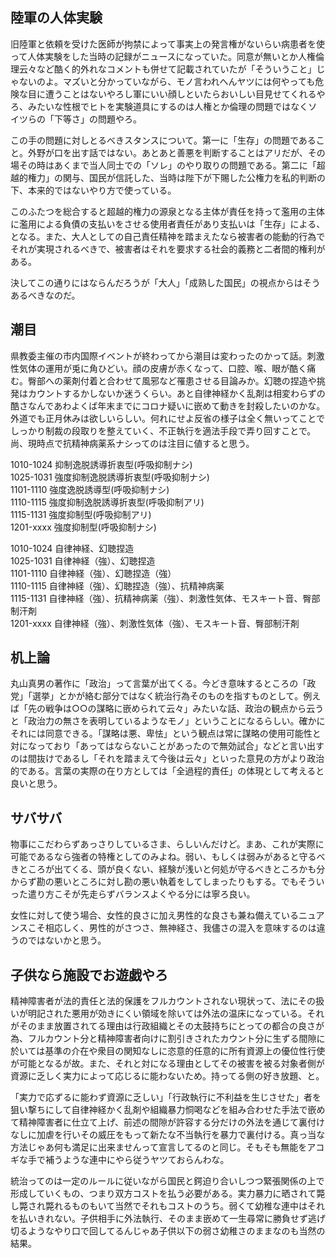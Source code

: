 ﻿## 陸軍の人体実験

旧陸軍と依頼を受けた医師が拘禁によって事実上の発言権がないらい病患者を使って人体実験をした当時の記録がニュースになっていた。同意が無いとか人権倫理云々など酷く的外れなコメントも併せて記載されていたが「そういうこと」じゃないのよ。マズいと分かっていながら、モノ言われへんヤツには何やっても危険な目に遭うことはないやろし軍にいい顔しといたらおいしい目見せてくれるやろ、みたいな性根でヒトを実験道具にするのは人権とか倫理の問題ではなくソイツらの「下等さ」の問題やろ。

この手の問題に対しとるべきスタンスについて。第一に「生存」の問題であること。外野が口を出す話ではない。あとあと善悪を判断することはアリだが、その場その時はあくまで当人同士での「ソレ」のやり取りの問題である。第二に「超越的権力」の関与、国民が信託した、当時は陛下が下賜した公権力を私的判断の下、本来的ではないやり方で使っている。

このふたつを総合すると超越的権力の源泉となる主体が責任を持って濫用の主体に濫用による負債の支払いをさせる使用者責任があり支払いは「生存」による、となる。また、大人としての自己責任精神を踏まえたなら被害者の能動的行為でそれが実現されるべきで、被害者はそれを要求する社会的義務と二者間的権利がある。

決してこの通りにはならんだろうが「大人」「成熟した国民」の視点からはそうあるべきなのだ。


## 潮目

県教委主催の市内国際イベントが終わってから潮目は変わったのかって話。刺激性気体の運用が兎に角ひどい。顔の皮膚が赤くなって、口腔、喉、眼が酷く痛む。臀部への薬剤付着と合わせて風邪など罹患させる目論みか。幻聴の捏造や挑発はカウントするかしないか迷うくらい。あと自律神経かく乱剤は相変わらずの酷さなんであわよくば年末までにコロナ疑いに嵌めて動きを封殺したいのかな。外道でも正月休みは欲しいらしい。何れにせよ反省の様子は全く無いってことでしっかり制裁の段取りを整えていく、不正執行を適法手段で弄り回すことで。尚、現時点で抗精神病薬系ナシってのは注目に値すると思う。

1010-1024 抑制逸脱誘導折衷型(呼吸抑制ナシ)<br>
1025-1031 強度抑制逸脱誘導折衷型(呼吸抑制ナシ)<br>
1101-1110 強度逸脱誘導型(呼吸抑制ナシ)<br>
1110-1115 強度抑制逸脱誘導折衷型(呼吸抑制アリ)<br>
1115-1131 強度抑制型(呼吸抑制アリ)<br>
1201-xxxx 強度抑制型(呼吸抑制ナシ)<br>

1010-1024 自律神経、幻聴捏造<br>
1025-1031 自律神経（強）、幻聴捏造<br>
1101-1110 自律神経（強）、幻聴捏造（強）<br>
1110-1115 自律神経（強）、幻聴捏造（強）、抗精神病薬<br>
1115-1131 自律神経（強）、抗精神病薬（強）、刺激性気体、モスキート音、臀部制汗剤<br>
1201-xxxx 自律神経（強）、刺激性気体（強）、モスキート音、臀部制汗剤<br>


## 机上論

丸山真男の著作に「政治」って言葉が出てくる。今どき意味するところの「政党」「選挙」とかが絡む部分ではなく統治行為そのものを指すものとして。例えば「先の戦争は○○の謀略に嵌められて云々」みたいな話、政治の観点から云うと「政治力の無さを表明しているようなモノ」ということになるらしい。確かにそれには同意できる。「謀略は悪、卑怯」という観点は常に謀略の使用可能性と対になっており「あってはならないことがあったので無効試合」などと言い出すのは間抜けであるし「それを踏まえて今後は云々」といった意見の方がより政治的である。言葉の実際の在り方としては「全過程的責任」の体現として考えると良いと思う。


## サバサバ

物事にこだわらずあっさりしているさま、らしいんだけど。まあ、これが実際に可能であるなら強者の特権としてのみよね。弱い、もしくは弱みがあると守るべきところが出てくる、頭が良くない、経験が浅いと何処が守るべきところかも分からず勘の悪いところに対し勘の悪い執着をしてしまったりもする。でもそういった遣り方こそが先走らずバランスよくやる分には寧ろ良い。

女性に対して使う場合、女性的良さに加え男性的な良さも兼ね備えているニュアンスこそ相応しく、男性的がさつさ、無神経さ、我儘さの混入を意味するのは違うのではないかと思う。


## 子供なら施設でお遊戯やろ

精神障害者が法的責任と法的保護をフルカウントされない現状って、法にその扱いが明記された悪用が効きにくい領域を除いては外法の温床になっている。それがそのまま放置されてる理由は行政組織とその太鼓持ちにとっての都合の良さが為、フルカウント分と精神障害者向けに割引きされたカウント分に生ずる間隙に於いては基準の介在や衆目の関知なしに恣意的任意的に所有資源上の優位性行使が可能となるが故。また、それと対になる理由としてその被害を被る対象者側が資源に乏しく実力によって応じるに能わないため。持ってる側の好き放題、と。

「実力で応ずるに能わず資源に乏しい」「行政執行に不利益を生じさせた」者を狙い撃ちにして自律神経かく乱剤や組織暴力恫喝などを組み合わせた手法で嵌めて精神障害者に仕立て上げ、前述の間隙が許容する分だけの外法を通じて裏付けなしに加虐を行いその威圧をもって新たな不当執行を暴力で裏付ける。真っ当な方法じゃあ何も満足に出来ませんって宣言してるのと同じ。そもそも無能をアコギな手で補うような連中にやら従うヤツておらんわな。

統治ってのは一定のルールに従いながら国民と鍔迫り合いしつつ緊張関係の上で形成していくもの、つまり双方コストを払う必要がある。実力暴力に晒されて斃し斃され斃れるものもいて当然でそれもコストのうち。弱くて幼稚な連中はそれを払いきれない。子供相手に外法執行、そのまま嵌めて一生尋常に勝負せず逃げ切るようなやり口で回してるんじゃあ子供以下の弱さ幼稚さのままなのも当然の結果。
